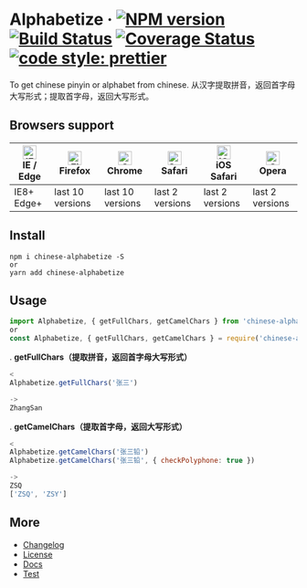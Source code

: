 # Alphabetize &middot; [![NPM version](https://img.shields.io/npm/v/chinese-alphabetize.svg?style=flat)](https://www.npmjs.com/package/chinese-alphabetize) [![Build Status](https://travis-ci.org/Ipxxiao/alphabetize.svg?branch=master)](https://travis-ci.org/Ipxxiao/alphabetize) [![Coverage Status](https://coveralls.io/repos/github/Ipxxiao/alphabetize/badge.svg?branch=master)](https://coveralls.io/github/Ipxxiao/alphabetize?branch=master) [![code style: prettier](https://img.shields.io/badge/code_style-prettier-ff69b4.svg?style=flat-square)](https://github.com/prettier/prettier)

To get chinese pinyin or alphabet from chinese. 从汉字提取拼音，返回首字母大写形式；提取首字母，返回大写形式。

## Browsers support

| [<img src="https://raw.githubusercontent.com/alrra/browser-logos/master/src/edge/edge_48x48.png" alt="IE / Edge" width="24px" height="24px" />](http://godban.github.io/browsers-support-badges/)</br>IE / Edge | [<img src="https://raw.githubusercontent.com/alrra/browser-logos/master/src/firefox/firefox_48x48.png" alt="Firefox" width="24px" height="24px" />](http://godban.github.io/browsers-support-badges/)</br>Firefox | [<img src="https://raw.githubusercontent.com/alrra/browser-logos/master/src/chrome/chrome_48x48.png" alt="Chrome" width="24px" height="24px" />](http://godban.github.io/browsers-support-badges/)</br>Chrome | [<img src="https://raw.githubusercontent.com/alrra/browser-logos/master/src/safari/safari_48x48.png" alt="Safari" width="24px" height="24px" />](http://godban.github.io/browsers-support-badges/)</br>Safari | [<img src="https://raw.githubusercontent.com/alrra/browser-logos/master/src/safari-ios/safari-ios_48x48.png" alt="iOS Safari" width="24px" height="24px" />](http://godban.github.io/browsers-support-badges/)</br>iOS Safari | [<img src="https://raw.githubusercontent.com/alrra/browser-logos/master/src/opera/opera_48x48.png" alt="Opera" width="24px" height="24px" />](http://godban.github.io/browsers-support-badges/)</br>Opera |
| --------------------------------------------------------------------------------------------------------------------------------------------------------------------------------------------------------------- | ----------------------------------------------------------------------------------------------------------------------------------------------------------------------------------------------------------------- | ------------------------------------------------------------------------------------------------------------------------------------------------------------------------------------------------------------- | ------------------------------------------------------------------------------------------------------------------------------------------------------------------------------------------------------------- | ----------------------------------------------------------------------------------------------------------------------------------------------------------------------------------------------------------------------------- | --------------------------------------------------------------------------------------------------------------------------------------------------------------------------------------------------------- |
| IE8+ Edge+                                                                                                                                                                                                      | last 10 versions                                                                                                                                                                                                  | last 10 versions                                                                                                                                                                                              | last 2 versions                                                                                                                                                                                               | last 2 versions                                                                                                                                                                                                               | last 2 versions                                                                                                                                                                                           |

## Install

``` base
npm i chinese-alphabetize -S
or
yarn add chinese-alphabetize
```

## Usage

``` javascript
import Alphabetize, { getFullChars, getCamelChars } from 'chinese-alphabetize'
or
const Alphabetize, { getFullChars, getCamelChars } = require('chinese-alphabetize')
```


. **getFullChars（提取拼音，返回首字母大写形式）**
``` javascript
<
Alphabetize.getFullChars('张三')

->
ZhangSan
```

. **getCamelChars（提取首字母，返回大写形式）**
``` javascript
<
Alphabetize.getCamelChars('张三铅')
Alphabetize.getCamelChars('张三铅', { checkPolyphone: true })

->
ZSQ
['ZSQ', 'ZSY']
```

## More
- [Changelog](https://github.com/Ipxxiao/alphabetize/blob/master/CHANGELOG.md)
- [License](https://github.com/Ipxxiao/alphabetize/blob/master/LICENSE)
- [Docs](https://github.com/Ipxxiao/alphabetize/tree/master/docs)
- [Test](https://github.com/Ipxxiao/alphabetize/blob/master/__tests__/index.spec.ts)